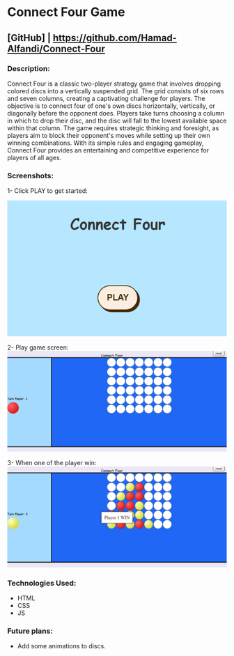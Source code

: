 # Connect Four Game
## [GitHub] | https://github.com/Hamad-Alfandi/Connect-Four 

### Description:
Connect Four is a classic two-player strategy game that involves dropping colored discs into a vertically suspended grid. The grid consists of six rows and seven columns, creating a captivating challenge for players. The objective is to connect four of one's own discs horizontally, vertically, or diagonally before the opponent does. Players take turns choosing a column in which to drop their disc, and the disc will fall to the lowest available space within that column. The game requires strategic thinking and foresight, as players aim to block their opponent's moves while setting up their own winning combinations. With its simple rules and engaging gameplay, Connect Four provides an entertaining and competitive experience for players of all ages.

### Screenshots:

1- Click PLAY to get started:

![getStart](imgs/img_1.png)

2- Play game screen:
![playGame](imgs/img_2.png)

3- When one of the player win:
![winScreen](imgs/img_3.png)


### Technologies Used:
* HTML
* CSS
* JS

### Future plans:
* Add some animations to discs.




